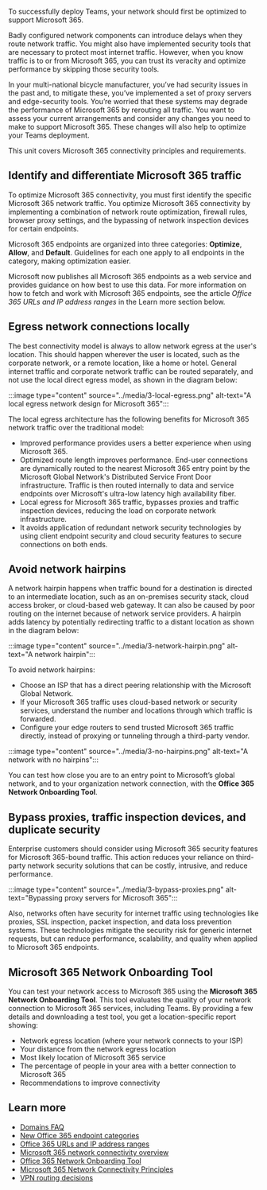 To successfully deploy Teams, your network should first be optimized to support Microsoft 365.

Badly configured network components can introduce delays when they route network traffic. You might also have implemented security tools that are necessary to protect most internet traffic. However, when you know traffic is to or from Microsoft 365, you can trust its veracity and optimize performance by skipping those security tools.

In your multi-national bicycle manufacturer, you’ve had security issues in the past and, to mitigate these, you’ve implemented a set of proxy servers and edge-security tools. You’re worried that these systems may degrade the performance of Microsoft 365 by rerouting all traffic. You want to assess your current arrangements and consider any changes you need to make to support Microsoft 365. These changes will also help to optimize your Teams deployment. 

This unit covers Microsoft 365 connectivity principles and requirements.

## Identify and differentiate Microsoft 365 traffic

To optimize Microsoft 365 connectivity, you must first identify the specific Microsoft 365 network traffic. You optimize Microsoft 365 connectivity by implementing a combination of network route optimization, firewall rules, browser proxy settings, and the bypassing of network inspection devices for certain endpoints.

Microsoft 365 endpoints are organized into three categories: **Optimize**, **Allow**, and **Default**. Guidelines for each one apply to all endpoints in the category, making optimization easier.

Microsoft now publishes all Microsoft 365 endpoints as a web service and provides guidance on how best to use this data. For more information on how to fetch and work with Microsoft 365 endpoints, see the article *Office 365 URLs and IP address ranges* in the Learn more section below.

## Egress network connections locally

The best connectivity model is always to allow network egress at the user's location. This should happen wherever the user is located, such as the corporate network, or a remote location, like a home or hotel. General internet traffic and corporate network traffic can be routed separately, and not use the local direct egress model, as shown in the diagram below:

:::image type="content" source="../media/3-local-egress.png" alt-text="A local egress network design for Microsoft 365":::

The local egress architecture has the following benefits for Microsoft 365 network traffic over the traditional model:

- Improved performance provides users a better experience when using Microsoft 365.
- Optimized route length improves performance. End-user connections are dynamically routed to the nearest Microsoft 365 entry point by the Microsoft Global Network's Distributed Service Front Door infrastructure. Traffic is then routed internally to data and service endpoints over Microsoft's ultra-low latency high availability fiber.
- Local egress for Microsoft 365 traffic, bypasses proxies and traffic inspection devices, reducing the load on corporate network infrastructure.
- It avoids application of redundant network security technologies by using client endpoint security and cloud security features to secure connections on both ends.

## Avoid network hairpins

A network hairpin happens when traffic bound for a destination is directed to an intermediate location, such as an on-premises security stack, cloud access broker, or cloud-based web gateway. It can also be caused by poor routing on the internet because of network service providers. A hairpin adds latency by potentially redirecting traffic to a distant location as shown in the diagram below:

:::image type="content" source="../media/3-network-hairpin.png" alt-text="A network hairpin":::

To avoid network hairpins:

- Choose an ISP that has a direct peering relationship with the Microsoft Global Network.
- If your Microsoft 365 traffic uses cloud-based network or security services, understand the number and locations through which traffic is forwarded.
- Configure your edge routers to send trusted Microsoft 365 traffic directly, instead of proxying or tunneling through a third-party vendor.

 :::image type="content" source="../media/3-no-hairpins.png" alt-text="A network with no hairpins":::

You can test how close you are to an entry point to Microsoft’s global network, and to your organization network connection, with the **Office 365 Network Onboarding Tool**.

## Bypass proxies, traffic inspection devices, and duplicate security

Enterprise customers should consider using Microsoft 365 security features for Microsoft 365-bound traffic. This action reduces your reliance on third-party network security solutions that can be costly, intrusive, and reduce performance.

:::image type="content" source="../media/3-bypass-proxies.png" alt-text="Bypassing proxy servers for Microsoft 365":::

Also, networks often have security for internet traffic using technologies like proxies, SSL inspection, packet inspection, and data loss prevention systems. These technologies mitigate the security risk for generic internet requests, but can reduce performance, scalability, and quality when applied to Microsoft 365 endpoints.

## Microsoft 365 Network Onboarding Tool

You can test your network access to Microsoft 365 using the **Microsoft 365 Network Onboarding Tool**. This tool evaluates the quality of your network connection to Microsoft 365 services, including Teams. By providing a few details and downloading a test tool, you get a location-specific report showing:

- Network egress location (where your network connects to your ISP)
- Your distance from the network egress location
- Most likely location of Microsoft 365 service
- The percentage of people in your area with a better connection to Microsoft 365
- Recommendations to improve connectivity

## Learn more

- [Domains FAQ](https://docs.microsoft.com/microsoft-365/admin/setup/domains-faq?view=o365-worldwide)
- [New Office 365 endpoint categories](https://docs.microsoft.com/office365/enterprise/office-365-network-connectivity-principles#BKMK_Categories)
- [Office 365 URLs and IP address ranges](https://docs.microsoft.com/office365/enterprise/urls-and-ip-address-ranges)
- [Microsoft 365 network connectivity overview](https://docs.microsoft.com/office365/enterprise/office-365-networking-overview)
- [Office 365 Network Onboarding Tool](https://connectivity.office.com/)
- [Microsoft 365 Network Connectivity Principles](https://docs.microsoft.com/office365/enterprise/office-365-network-connectivity-principles)
- [VPN routing decisions](https://docs.microsoft.com/windows/security/identity-protection/vpn/vpn-routing)
